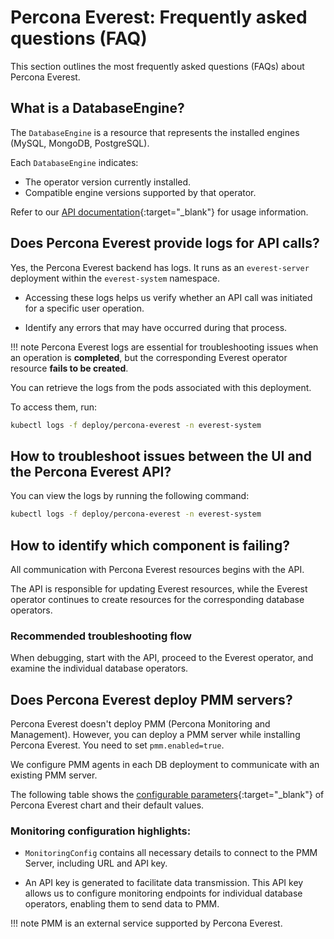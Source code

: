 # Percona Everest: Frequently asked questions (FAQ)

This section outlines the most frequently asked questions (FAQs) about Percona Everest.


## What is a DatabaseEngine?

The `DatabaseEngine` is a resource that represents the installed engines (MySQL, MongoDB, PostgreSQL). 

Each `DatabaseEngine` indicates:

- The operator version currently installed.
- Compatible engine versions supported by that operator. 

Refer to our [API documentation](https://percona-everest.readme.io/reference/getkubernetesclusterresources-1){:target="_blank"} for usage information.

## Does Percona Everest provide logs for API calls?

Yes, the Percona Everest backend has logs. It runs as an `everest-server` deployment within the `everest-system` namespace.

- Accessing these logs helps us verify whether an API call was initiated for a specific user operation.

- Identify any errors that may have occurred during that process.

!!! note
    Percona Everest logs are essential for troubleshooting issues when an operation is **completed**, but the corresponding Everest operator resource **fails to be created**.


You can retrieve the logs from the pods associated with this deployment.

To access them, run:

```sh
kubectl logs -f deploy/percona-everest -n everest-system
```


## How to troubleshoot issues between the UI and the Percona Everest API? 

You can view the logs by running the following command:

```sh
kubectl logs -f deploy/percona-everest -n everest-system
```

## How to identify which component is failing?

All communication with Percona Everest resources begins with the API.

The API is responsible for updating Everest resources, while the Everest operator continues to create resources for the corresponding database operators. 

### Recommended troubleshooting flow

When debugging, start with the API, proceed to the Everest operator, and examine the individual database operators.


## Does Percona Everest deploy PMM servers?

Percona Everest doesn't deploy PMM (Percona Monitoring and Management). However, you can deploy a PMM server while installing Percona Everest. You need to set `pmm.enabled=true`. 

We configure PMM agents in each DB deployment to communicate with an existing PMM server.

The following table shows the [configurable parameters](https://github.com/percona/percona-helm-charts/tree/main/charts/everest#configuration){:target="_blank"} of Percona Everest chart and their default values.

### Monitoring configuration highlights:

- `MonitoringConfig` contains all necessary details to connect to the PMM Server, including URL and API key.

-  An API key is generated to facilitate data transmission. This API key allows us to configure monitoring endpoints for individual database operators, enabling them to send data to PMM.

!!! note
    PMM is an external service supported by Percona Everest.